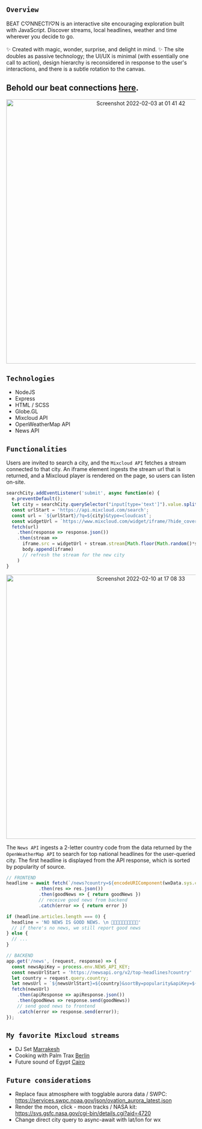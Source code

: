 ## `Overview`
BEAT C♡NNECTI♡N is an interactive site encouraging exploration built with JavaScript. Discover streams, local headlines, weather and time wherever you decide to go.<br><br>
✨ Created with magic, wonder, surprise, and delight in mind. ✨ The site doubles as passive technology; the UI/UX is minimal (with essentially one call to action), design hierarchy is reconsidered in response to the user's interactions, and there is a subtle rotation to the canvas.

## Behold our beat connections <a href="https://beatconnection.onrender.com" target="_blank">here</a>.

<p align='center'>
  <img width="700" alt="Screenshot 2022-02-03 at 01 41 42" src="https://user-images.githubusercontent.com/17345270/152293814-fe013df6-ab65-4f9f-b51f-3cad8f18b038.png">
</p>

## `Technologies`
- NodeJS
- Express
- HTML / SCSS
- Globe.GL
- Mixcloud API
- OpenWeatherMap API
- News API

## `Functionalities`
Users are invited to search a city, and the `Mixcloud API` fetches a stream connected to that city. An iframe element ingests the stream url that is returned, and a Mixcloud player is rendered on the page, so users can listen on-site.
```js
searchCity.addEventListener('submit', async function(e) {
  e.preventDefault();
  let city = searchCity.querySelector("input[type='text']").value.split(' ').join('%20');
  const urlStart = 'https://api.mixcloud.com/search';
  const url = `${urlStart}/?q=${city}&type=cloudcast`;
  const widgetUrl = `https://www.mixcloud.com/widget/iframe/?hide_cover=1&mini=1&feed=`
  fetch(url)
    .then(response => response.json())
    .then(stream =>
      iframe.src = widgetUrl + stream.stream[Math.floor(Math.random()*stream.stream.length)].url.slice(24),
      body.append(iframe)
      // refresh the stream for the new city
    )
}
```

<p align='center'>
  <img width="700" alt="Screenshot 2022-02-10 at 17 08 33" src="https://user-images.githubusercontent.com/17345270/153505089-c74b3af6-4fe3-483d-a5c7-3eb97a9a1c07.png">
</p>

The `News API` ingests a 2-letter country code from the data returned by the `OpenWeatherMap API` to search for top national headlines for the user-queried city. The first headline is displayed from the API response, which is sorted by popularity of source.
```js
// FRONTEND
headline = await fetch(`/news?country=${encodeURIComponent(wxData.sys.country)}`)
            .then(res => res.json())
            .then(goodNews => { return goodNews })
            // receive good news from backend
            .catch(error => { return error })

if (headline.articles.length === 0) {
  headline = 'NO NEWS IS GOOD NEWS. \n 🙂🙂🙂🙂🙂🙂🙂🙂🙂🙂'
  // if there's no news, we still report good news
} else {
  // ...
}

// BACKEND
app.get('/news', (request, response) => {
  const newsApiKey = process.env.NEWS_API_KEY;
  const newsUrlStart = 'https://newsapi.org/v2/top-headlines?country'
  let country = request.query.country;
  let newsUrl = `${newsUrlStart}=${country}&sortBy=popularity&apiKey=${newsApiKey}`;
  fetch(newsUrl)
    .then(apiResponse => apiResponse.json())
    .then(goodNews => response.send(goodNews))
    // send good news to frontend
    .catch(error => response.send(error));
});
```

<!--
### Sources
https://globe.gl/<br>
https://www.mixcloud.com/developers/#connections-lists<br>
https://www.mixcloud.com/developers/widget/#methods<br>
https://developer.spotify.com/console/get-search-item/<br>
https://developer.spotify.com/console/get-artist-related-artists/<br>
https://services.swpc.noaa.gov/json/ovation_aurora_latest.json<br>
-->

<!-- - Click on the globe, instead of search (what if user accidentally clicks)? Both?
- Globe zoom proportionally adjusts stream volume.
- Stream autoplay.
- themes
- Local time updates automatically.
- Smoother loading / setTimeout?
- addEventListener for mouse movement if no mouse activity for X time, hide everything but the globe and local info (for projections).
-->

## `My favorite Mixcloud streams`
- DJ Set <a href="https://www.mixcloud.com/FrankMaster/special-dj-set-marrakesh-marocco-by-frank-master-stefano-capasso/" target="_blank">Marrakesh</a>
- Cooking with Palm Trax <a href="https://www.mixcloud.com/BCR_Radio/cooking-with-palms-trax-020/" target="_blank">Berlin</a>
- Future sound of Egypt <a href="https://www.mixcloud.com/alyfila-futuresoundofegypt/future-sound-of-egypt-650-live-from-cairo-with-aly-fila/" target="_blank">Cairo</a>

## `Future considerations`
- Replace faux atmosphere with togglable aurora data / SWPC: https://services.swpc.noaa.gov/json/ovation_aurora_latest.json
- Render the moon, click - moon tracks / NASA kit: https://svs.gsfc.nasa.gov/cgi-bin/details.cgi?aid=4720
- Change direct city query to async-await with lat/lon for wx
